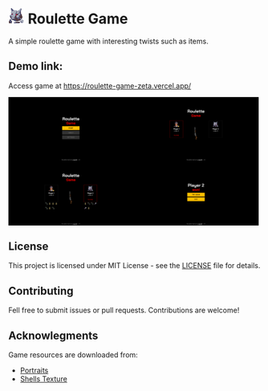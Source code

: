 # ![Logo](/assets/avatars/blank/Icons_29.png) Roulette Game

A simple roulette game with interesting twists such as items.

## Demo link:

Access game at https://roulette-game-zeta.vercel.app/

<div style="display: flex;">
<img src="/assets/screenshots/1.png" width="49.5%" />
<img src="/assets/screenshots/2.png" width="49.5%" />
</div>
<div style="display: flex;">
<img src="/assets/screenshots/3.png" width="49.5%" />
<img src="/assets/screenshots/4.png" width="49.5%" />
</div>

## License

This project is licensed under MIT License - see the [LICENSE](LICENSE) file for details.

## Contributing

Fell free to submit issues or pull requests. Contributions are welcome!

## Acknowlegments

Game resources are downloaded from:

- [Portraits](https://craftpix.net/file-licenses/)
- [Shells Texture](https://fightswithbears.itch.io/)
